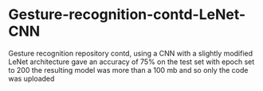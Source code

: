 # Gesture-recognition-contd-LeNet-CNN
Gesture recognition repository contd, using a CNN with a slightly modified LeNet architecture gave an accuracy of 75% on the test set with epoch set to 200 
the resulting model was more than a 100 mb and so only the code was uploaded
